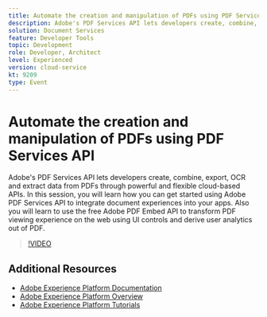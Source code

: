 ```yaml
---
title: Automate the creation and manipulation of PDFs using PDF Services API
description: Adobe's PDF Services API lets developers create, combine, export, OCR and extract data from PDFs through powerful and flexible cloud-based APIs. In this session, you will learn how you can get started using Adobe PDF Services API to integrate document experiences into your apps. Also you will learn to use the free Adobe PDF Embed API to transform PDF viewing experience on the web using UI controls and derive user analytics out of PDF.
solution: Document Services
feature: Developer Tools
topic: Development
role: Developer, Architect
level: Experienced
version: cloud-service
kt: 9209
type: Event
---
```

# Automate the creation and manipulation of PDFs using PDF Services API

Adobe's PDF Services API lets developers create, combine, export, OCR and extract data from PDFs through powerful and flexible cloud-based APIs. In this session, you will learn how you can get started using Adobe PDF Services API to integrate document experiences into your apps. Also you will learn to use the free Adobe PDF Embed API to transform PDF viewing experience on the web using UI controls and derive user analytics out of PDF.

>[!VIDEO](https://video.tv.adobe.com/v/338039/?quality=12&learn=on&hidetitle=true)

## Additional Resources

- [Adobe Experience Platform Documentation](https://experienceleague.adobe.com/docs/experience-platform.html)
- [Adobe Experience Platform Overview](https://experienceleague.adobe.com/docs/experience-platform/landing/home.html)
- [Adobe Experience Platform Tutorials](https://experienceleague.adobe.com/docs/platform-learn/tutorials/overview.html?lang=en)

